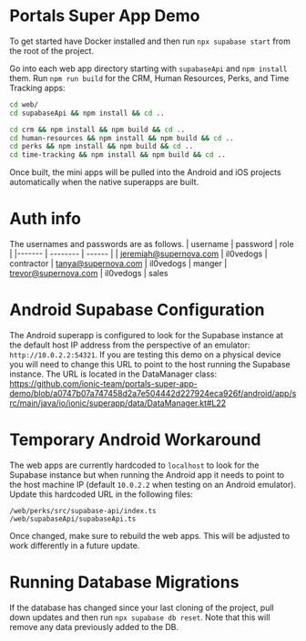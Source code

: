 # Portals Super App Demo

To get started have Docker installed and then run `npx supabase start` from the root of the project.

Go into each web app directory starting with `supabaseApi` and `npm install` them. Run `npm run build` for the CRM, Human Resources, Perks, and Time Tracking apps:

```bash
cd web/
cd supabaseApi && npm install && cd ..
```

```bash
cd crm && npm install && npm build && cd ..
cd human-resources && npm install && npm build && cd ..
cd perks && npm install && npm build && cd ..
cd time-tracking && npm install && npm build && cd ..
```

Once built, the mini apps will be pulled into the Android and iOS projects automatically when the native superapps are built.

# Auth info

The usernames and passwords are as follows.
| username | password | role |
|------- | -------- | ------ |
| jeremiah@supernova.com | il0vedogs | contractor
| tanya@supernova.com | il0vedogs | manger 
| trevor@supernova.com | il0vedogs | sales

# Android Supabase Configuration

The Android superapp is configured to look for the Supabase instance at the default host IP address from the perspective of an emulator: `http://10.0.2.2:54321`. If you are testing this demo on a physical device you will need to change this URL to point to the host running the Supabase instance. The URL is located in the DataManager class: https://github.com/ionic-team/portals-super-app-demo/blob/a0747b07a747458d2a7e504442d227924eca926f/android/app/src/main/java/io/ionic/superapp/data/DataManager.kt#L22

# Temporary Android Workaround

The web apps are currently hardcoded to `localhost` to look for the Supabase instance but when running the Android app it needs to point to the host machine IP (default `10.0.2.2` when testing on an Android emulator). Update this hardcoded URL in the following files:

```
/web/perks/src/supabase-api/index.ts
/web/supabaseApi/supabaseApi.ts
```

Once changed, make sure to rebuild the web apps. This will be adjusted to work differently in a future update.

# Running Database Migrations

If the database has changed since your last cloning of the project, pull down updates and then run `npx supabase db reset`. Note that this will remove any data previously added to the DB.